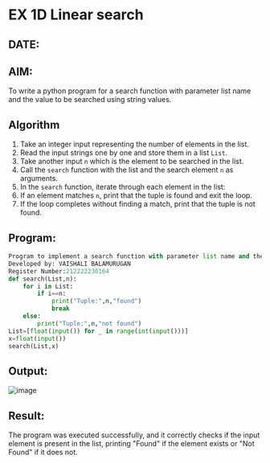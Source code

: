 # EX 1D Linear search
## DATE:
## AIM:
To write a python program for a search function with parameter list name and the value to be searched using string values.

## Algorithm
1. Take an integer input representing the number of elements in the list.  
2. Read the input strings one by one and store them in a list `List`.  
3. Take another input `n` which is the element to be searched in the list.  
4. Call the `search` function with the list and the search element `n` as arguments.  
5. In the `search` function, iterate through each element in the list:  
6. If an element matches `n`, print that the tuple is found and exit the loop.  
7. If the loop completes without finding a match, print that the tuple is not found.   

## Program:
```python
Program to implement a search function with parameter list name and the value to be searched using string values.
Developed by: VAISHALI BALAMURUGAN
Register Number:212222230164
def search(List,n):
    for i in List:
        if i==n:
            print("Tuple:",n,"found")
            break
    else:
        print("Tuple:",n,"not found")
List=[float(input()) for _ in range(int(input()))]
x=float(input())
search(List,x)
```

## Output:
![image](https://github.com/user-attachments/assets/3a930069-3fab-4fb6-a12d-958d7663f164)


## Result:
The program was executed successfully, and it correctly checks if the input element is present in the list, printing "Found" if the element exists or "Not Found" if it does not.
